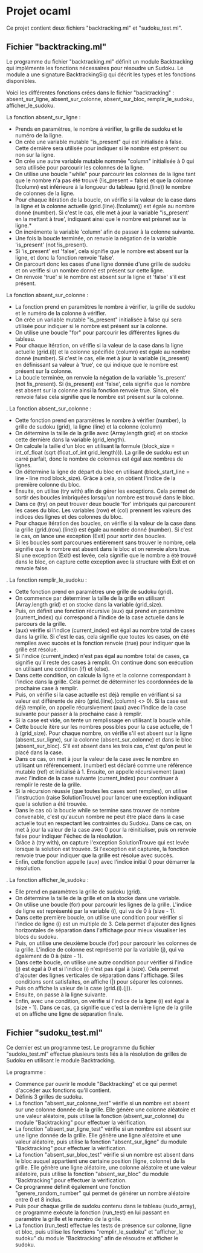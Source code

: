 # Projet ocaml

Ce projet contient deux fichiers "backtracking.ml" et "sudoku_test.ml".

## Fichier "backtracking.ml"
Le programme du fichier "backtracking.ml" définit un module Backtracking qui implémente les fonctions nécessaires pour résoudre un Sudoku. Le module a une signature BacktrackingSig qui décrit les types et les fonctions disponibles.

Voici les différentes fonctions crées dans le fichier "backtracking" :
absent_sur_ligne, absent_sur_colonne, absent_sur_bloc, remplir_le_sudoku, afficher_le_sudoku.

La fonction absent_sur_ligne :
- Prends en paramètres, le nombre à vérifier, la grille de sudoku et le numéro de la ligne.
- On crée une variable mutable "is_present" qui est initialisée à false. Cette dernière sera utilisée pour indiquer si le nombre est présent ou non sur la ligne.
- On crée une autre variable mutable nommée "column" initialisée à 0 qui sera utilisée pour parcourir les colonnes de la ligne.
- On utilise une boucle "while" pour parcourir les colonnes de la ligne tant que le nombre n'a pas été trouvé (!is_present = false) et que la colonne (!column) est inférieure à la longueur du tableau (grid.(line)) le nombre de colonnes de la ligne.
- Pour chaque itération de la boucle, on vérifie si la valeur de la case dans la ligne et la colonne actuelle (grid.(line).(!column)) est égale au nombre donné (number). Si c'est le cas, elle met à jour la variable "is_present' en la mettant à true', indiquant ainsi que le nombre est présnet sur la ligne.*
- On incrémente la variable 'column' afin de passer à la colonne suivante.
- Une fois la boucle terminée, on renvoie la négation de la variable 'is_present' (not !is_present).
- Si 'is_present' est 'false', cela signifie que le nombre est absent sur la ligne, et donc la fonction renvoie 'false'.
- On parcourt donc les cases d'une ligne donnée d'une grille de sudoku et on verifie si un nombre donné est présent sur cette ligne.
- On renvoie 'true' si le nombre est absent sur la ligne et 'false' s'il est présent.

La fonction absent_sur_colonne :
- La fonction prend en paramètres le nombre à vérifier, la grille de sudoku et le numéro de la colonne à vérifier.
- On crée un variable mutable "is_present" initialisée à false qui sera utilisée pour indiquer si le nombre est présent sur la colonne.
- On utilise une boucle "for" pour parcourir les différentes lignes du tableau.
- Pour chaque itération, on vérifie si la valeur de la case dans la ligne actuelle (grid.(i)) et la colonne spécifiée (column) est égale au nombre donné (number). Si c'est le cas, elle met à jour la variable (is_present) en définissant sa valeur à 'true', ce qui indique que le nombre est présent sur la colonne.
- La boucle terminée, on renvoie la négation de la variable 'is_present' (not !is_present). Si (is_present) est 'false', cela signifie que le nombre est absent sur la colonne ainsi la fonction renvoie true. Sinon, elle renvoie false cela signifie que le nombre est présent sur la colonne.

.
La fonction absent_sur_colonne :
- Cette fonction prend en paramètres le nombre à vérifier (number), la grille de sudoku (grid), la ligne (line) et la colonne (column)
- On détermine la taille de la grille avec (Array.length grid) et on stocke cette dernière dans la variable (grid_length).
- On calcule la taille d'un bloc en utilisant la formule (block_size = int_of_float (sqrt (float_of_int grid_length))). La grille de sudoku est un carré parfait, donc le nombre de colonnes est égal aux nombres de lignes.
- On détermine la ligne de départ du bloc en utilisant (block_start_line = line - line mod block_size). Grâce à cela, on obtient l'indice de la première colonne du bloc.
- Ensuite, on utilise (try with) afin de gérer les exceptions. Cela permet de sortir des boucles imbriquées lorsqu'un nombre est trouvé dans le bloc.
- Dans ce (try) on peut trouver deux boucle 'for' imbriqués qui parcourent les cases du bloc. Les variables (row) et (col) prennent les valeurs des indices des lignes et des colonnes du bloc.
- Pour chaque itération des boucles, on vérifie si la valeur de la case dans la grille (grid.(row).(line)) est égale au nombre donné (number). Si c'est le cas, on lance une exception (Exit) pour sortir des boucles.
- Si les boucles sont parcourues entièrement sans trouver le nombre, cela signifie que le nombre est absent dans le bloc et on renvoie alors true. Si une exception (Exit) est levée, cela signifie que le nombre a été trouvé dans le bloc, on capture cette exception avec la structure with Exit et on renvoie false.

.
La fonction remplir_le_sudoku :
- Cette fonction prend en paramètres une grille de sudoku (grid).
- On commence par déterminer la taille de la grille en utilisant (Array.length grid) et on stocke dans la variable (grid_size).
- Puis, on définit une fonction récursive (aux) qui prend en paramètre (current_index) qui correspond à l'indice de la case actuelle dans le parcours de la grille.
- (aux) vérifie si l'indice (current_index) est égal au nombre total de cases dans la grille. Si c'est le cas, cela signifie que toutes les cases, on été remplies avec succès et la fonction renvoie (true) pour indiquer que la grille est résolue.
- Si l'indice (current_index) n'est pas égal au nombre total de cases, ça signifie qu'il reste des cases à remplir. On continue donc son exécution en utilisant une condition (if) et (else).
- Dans cette condition, on calcule la ligne et la colonne correspondant à l'indice dans la grille. Cela permet de déterminer les coordonnées de la prochaine case à remplir.
- Puis, on vérifie si la case actuelle est déjà remplie en vérifiant si sa valeur est différente de zéro (grid.(line).(column) <> 0). Si la case est déjà remplie, on appelle récursivement (aux) avec l'indice de la case suivante pour passer à la prochaine case à remplir.
- Si la case est vide, on tente un remplissage en utilisant la boucle while.
- Cette boucle itère sur les nombres possibles pour la case actuelle, de 1 à (grid_size). Pour chaque nombre, on vérifie s'il est absent sur la ligne (absent_sur_ligne), sur la colonne (absent_sur_colonne) et dans le bloc (absent_sur_bloc). S'il est absent dans les trois cas, c'est qu'on peut le placé dans la case.
- Dans ce cas, on met à jour la valeur de la case avec le nombre en utilisant un référencement. (number) est déclaré comme une référence mutable (ref) et initialisé à 1. Ensuite, on appelle récursivement (aux) avec l'indice de la case suivante (current_index) pour continuer à remplir le reste de la grille.
- Si la récursion réussie (que toutes les cases sont remplies), on utilise l'instruction (raise SolutionTrouve) pour lancer une exception indiquant que la solution a été trouvée.
- Dans le cas où la boucle while se termine sans trouver de nombre convenable, c'est qu'aucun nombre ne peut être placé dans la case actuelle tout en respectant les contraintes du Sudoku. Dans ce cas, on met à jour la valeur de la case avec 0 pour la réinitialiser, puis on renvoie false pour indiquer l'échec de la résolution.
- Grâce à (try with), on capture l'exception SolutionTrouve qui est levée lorsque la solution est trouvée. Si l'exception est capturée, la fonction renvoie true pour indiquer que la grille est résolue avec succès.
- Enfin, cette fonction appelle (aux) avec l'indice initial 0 pour démarrer la résolution.

.
La fonction afficher_le_sudoku :
- Elle prend en paramètres la grille de sudoku (grid).
- On détermine la taille de la grille et on la stocke dans une variable.
- On utilise une boucle (for) pour parcourir les lignes de la grille. L'indice de ligne est représenté par la variable (i), qui va de 0 à (size - 1).
- Dans cette première boucle, on utilise une condition pour vérifier si l'indice de ligne (i) est un multiple de 3. Cela permet d'ajouter des lignes horizontales de séparation dans l'affichage pour mieux visualiser les blocs du sudoku.
- Puis, on utilise une deuxième boucle (for) pour parcourir les colonnes de la grille. L'indice de colonne est représenté par la variable (j), qui va également de 0 à (size - 1).
- Dans cette boucle, on utilise une autre condition pour vérifier si l'indice (j) est égal à 0 et si l'indice (i) n'est pas égal à (size). Cela permet d'ajouter des lignes verticales de séparation dans l'affichage. Si les conditions sont satisfaites, on affiche (|) pour séparer les colonnes.
- Puis on affiche la valeur de la case (grid.(i).(j)).
- Ensuite, on passe à la ligne suivante.
- Enfin, avec une condition, on vérifie si l'indice de la ligne (i) est égal à (size - 1). Dans ce cas, ça signifie que c'est la dernière ligne de la grille et on affiche une ligne de séparation finale.


## Fichier "sudoku_test.ml"
Ce dernier est un programme test.
Le programme du fichier "sudoku_test.ml" effectue plusieurs tests liés à la résolution de grilles de Sudoku en utilisant le module Backtracking.

Le programme :
- Commence par ouvrir le module "Backtracking" et ce qui permet d'accéder aux fonctions qu'il contient.
- Définis 3 grilles de sudoku.
- La fonction "absent_sur_colonne_test" vérifie si un nombre est absent sur une colonne donnée de la grille. Elle génère une colonne aléatoire et une valeur aléatoire, puis utilise la fonction (absent_sur_colonne) du module "Backtracking" pour effectuer la vérification.
- La fonction "absent_sur_ligne_test" vérifie si un nombre est absent sur une ligne donnée de la grille. Elle génère une ligne aléatoire et une valeur aléatoire, puis utilise la fonction "absent_sur_ligne" du module "Backtracking" pour effectuer la vérification.
- La fonction "absent_sur_bloc_test" vérifie si un nombre est absent dans le bloc auquel appartient une certaine position (ligne, colonne) de la grille. Elle génère une ligne aléatoire, une colonne aléatoire et une valeur aléatoire, puis utilise la fonction "absent_sur_bloc" du module "Backtracking" pour effectuer la vérification.
- Ce programme définit également une fonction "genere_random_number" qui permet de générer un nombre aléatoire entre 0 et 8 inclus.
- Puis pour chaque grille de sudoku contenu dans le tableau (sudo_array), ce programme exécute la fonction (run_test) en lui passant en paramètre la grille et le numéro de la grille.
- La fonction (run_test) effectue les tests de présence sur colonne, ligne et bloc, puis utilise les fonctions "remplir_le_sudoku" et "afficher_le sudoku" du module "Backtracking" afin de résoudre et afficher le sudoku.